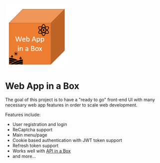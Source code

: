<img src="./images/logo.png" width="200">

# Web App in a Box

The goal of this project is to have a "ready to go" front-end UI with many necessary web app features in order to scale web development.

Features include:

- User registration and login
- ReCaptcha support
- Main menu/page
- Cookie based authentication with JWT token support
- Refresh token support
- Works well with [API in a Box](https://github.com/hirre/api-in-a-box)
- and more...

